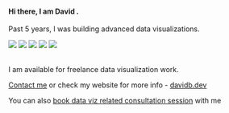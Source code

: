 #### Hi there, I am David .


Past 5 years, I was building advanced data visualizations.
<div>
  <a href="https://davidb.dev/project/marketers-globe"><img src="https://user-images.githubusercontent.com/6873202/87780018-de389880-c83e-11ea-8084-08ba91e3bfb6.gif"></a> 
  <a target="_blank" href="https://davidb.dev/project/climate-ai"><img src="https://user-images.githubusercontent.com/6873202/87780023-e09af280-c83e-11ea-8780-68f4c1e73927.gif"></a> 
  <a href="https://davidb.dev/project/coronavirus"><img src="https://user-images.githubusercontent.com/6873202/87780002-d8db4e00-c83e-11ea-9728-ab56c968face.gif"></a> 
  <a href="https://davidb.dev/project/justice-snapshot"><img src="https://user-images.githubusercontent.com/6873202/87780012-dd076b80-c83e-11ea-892f-7573e9733df8.gif"></a> 
  <a href="https://davidb.dev/project/climate-ai"><img src="https://user-images.githubusercontent.com/6873202/87780022-df69c580-c83e-11ea-9080-23da21171063.gif"></a> 
</div>


</br> 

  I am available for freelance data visualization work.   


[Contact me](https://davidb.dev/contact) or check my website for more info - [davidb.dev](https://davidb.dev/)

You can also [book data viz related consultation session](https://www.fiverr.com/share/4XxG21) with me



<!--
**bumbeishvili/bumbeishvili** is a ✨ _special_ ✨ repository because its `README.md` (this file) appears on your GitHub profile.

Here are some ideas to get you started:

- 🔭 I’m currently working on ...
- 🌱 I’m currently learning ...
- 👯 I’m looking to collaborate on ...
- 🤔 I’m looking for help with ...
- 💬 Ask me about ...
- 📫 How to reach me: ...
- 😄 Pronouns: ...
- ⚡ Fun fact: ...
-->
 
